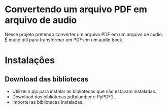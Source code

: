 # Convertendo um arquivo PDF em arquivo de audio

Nesse projeto pretendo converter um arquivo PDF em um arquivo de audio.
É muito útil para transformar um PDF em um audio book.

# Instalações

## Download das bibliotecas
* Utilizei o pip para instalar as bibliotecas que não estavam instaladas.
* Download das bibliotecas pdfplumber e PyPDF2.
* Importei as bibliotecas instaladas.
